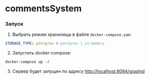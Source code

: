 # commentsSystem
### Запуск
1. Выбрать режим хранилища в файле `docker-compose.yam`:
```yaml
STORAGE_TYPE: postgres # postgres | in-memory
```
2. Запустить docker-compose:
```bash
docker-compose up -d
```
3. Сервер будет запущен по адресу [http://localhost:8084/graphql](http://localhost:8084/graphql)
